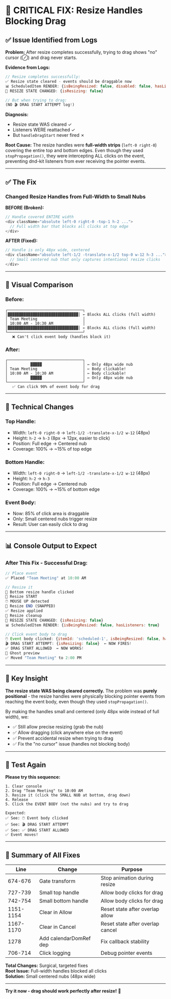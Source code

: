 # 🎯 CRITICAL FIX: Resize Handles Blocking Drag

## ✅ Issue Identified from Logs

**Problem:** After resize completes successfully, trying to drag shows "no" cursor (⊘) and drag never starts.

**Evidence from Logs:**
```javascript
// Resize completes successfully:
✅ Resize state cleared - events should be draggable now
📊 ScheduledItem RENDER: {isBeingResized: false, disabled: false, hasListeners: true}
🔄 RESIZE STATE CHANGED: {isResizing: false}

// But when trying to drag:
(NO 🎬 DRAG START ATTEMPT log!)
```

**Diagnosis:** 
- Resize state WAS cleared ✓
- Listeners WERE reattached ✓  
- But `handleDragStart` never fired ✗

**Root Cause:** The resize handles were **full-width strips** (`left-0 right-0`) covering the entire top and bottom edges. Even though they used `stopPropagation()`, they were intercepting ALL clicks on the event, preventing dnd-kit listeners from ever receiving the pointer events.

---

## ✅ The Fix

### **Changed Resize Handles from Full-Width to Small Nubs**

**BEFORE (Broken):**
```javascript
// Handle covered ENTIRE width
<div className="absolute left-0 right-0 -top-1 h-2 ...">
  // Full width bar that blocks all clicks at top edge
</div>
```

**AFTER (Fixed):**
```javascript
// Handle is only 48px wide, centered
<div className="absolute left-1/2 -translate-x-1/2 top-0 w-12 h-3 ...">
  // Small centered nub that only captures intentional resize clicks
</div>
```

---

## 🎨 Visual Comparison

### **Before:**
```
┌─────────────────────────────────┐
│▓▓▓▓▓▓▓▓▓▓▓▓▓▓▓▓▓▓▓▓▓▓▓▓▓▓▓▓▓▓▓│ ← Blocks ALL clicks (full width)
│ Team Meeting                    │
│ 10:00 AM - 10:30 AM             │
│▓▓▓▓▓▓▓▓▓▓▓▓▓▓▓▓▓▓▓▓▓▓▓▓▓▓▓▓▓▓▓│ ← Blocks ALL clicks (full width)
└─────────────────────────────────┘
   ❌ Can't click event body (handles block it)
```

### **After:**
```
┌─────────────────────────────────┐
│          ▓▓▓▓▓                  │ ← Only 48px wide nub
│ Team Meeting                    │ ← Body clickable!
│ 10:00 AM - 10:30 AM             │ ← Body clickable!
│          ▓▓▓▓▓                  │ ← Only 48px wide nub
└─────────────────────────────────┘
   ✅ Can click 90% of event body for drag
```

---

## 🔧 Technical Changes

### **Top Handle:**
- Width: `left-0 right-0` → `left-1/2 -translate-x-1/2 w-12` (48px)
- Height: `h-2` → `h-3` (8px → 12px, easier to click)
- Position: Full edge → Centered nub
- Coverage: 100% → ~15% of top edge

### **Bottom Handle:**
- Width: `left-0 right-0` → `left-1/2 -translate-x-1/2 w-12` (48px)
- Height: `h-2` → `h-3`
- Position: Full edge → Centered nub
- Coverage: 100% → ~15% of bottom edge

### **Event Body:**
- Now: 85% of click area is draggable
- Only: Small centered nubs trigger resize
- Result: User can easily click to drag

---

## 📊 Console Output to Expect

### **After This Fix - Successful Drag:**
```javascript
// Place event
✅ Placed "Team Meeting" at 10:00 AM

// Resize it
🎯 Bottom resize handle clicked
🔧 Resize START
🖱️ MOUSE UP detected
🔧 Resize END (SNAPPED)
✅ Resize applied
🧹 Resize cleanup
🔄 RESIZE STATE CHANGED: {isResizing: false}
📊 ScheduledItem RENDER: {isBeingResized: false, hasListeners: true}

// Click event body to drag
🖱️ Event body clicked: {itemId: 'scheduled-1', isBeingResized: false, hasListeners: true}
🎬 DRAG START ATTEMPT: {isResizing: false}  ← NOW FIRES!
✅ DRAG START ALLOWED  ← NOW WORKS!
👻 Ghost preview
✅ Moved "Team Meeting" to 2:00 PM
```

---

## 🎯 Key Insight

**The resize state WAS being cleared correctly.** The problem was **purely positional** - the resize handles were physically blocking pointer events from reaching the event body, even though they used `stopPropagation()`.

By making the handles small and centered (only 48px wide instead of full width), we:
- ✅ Still allow precise resizing (grab the nub)
- ✅ Allow dragging (click anywhere else on the event)
- ✅ Prevent accidental resize when trying to drag
- ✅ Fix the "no cursor" issue (handles not blocking body)

---

## 🧪 Test Again

**Please try this sequence:**

```
1. Clear console
2. Drag "Team Meeting" to 10:00 AM
3. Resize it (click the SMALL NUB at bottom, drag down)
4. Release
5. Click the EVENT BODY (not the nubs) and try to drag

Expected:
✅ See: 🖱️ Event body clicked
✅ See: 🎬 DRAG START ATTEMPT
✅ See: ✅ DRAG START ALLOWED
✅ Event moves!
```

---

## 📝 Summary of All Fixes

| Line | Change | Purpose |
|------|--------|---------|
| 674-676 | Gate transform | Stop animation during resize |
| 727-739 | Small top handle | Allow body clicks for drag |
| 742-754 | Small bottom handle | Allow body clicks for drag |
| 1151-1154 | Clear in Allow | Reset state after overlap allow |
| 1167-1170 | Clear in Cancel | Reset state after overlap cancel |
| 1278 | Add calendarDomRef dep | Fix callback stability |
| 706-714 | Click logging | Debug pointer events |

**Total Changes:** Surgical, targeted fixes  
**Root Issue:** Full-width handles blocked all clicks  
**Solution:** Small centered nubs (48px wide)  

---

**Try it now - drag should work perfectly after resize!** 🚀

